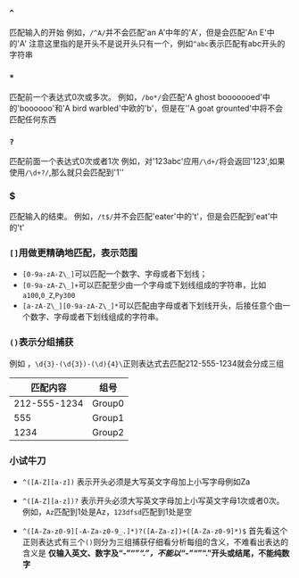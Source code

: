 
### `^`
匹配输入的开始
例如，`/^A/`并不会匹配'an A'中年的'A'，但是会匹配'An E'中的'A'
注意这里指的是开头不是说开头只有一个，例如`^abc`表示匹配有abc开头的字符串


### `*`
匹配前一个表达式0次或多次。
例如，`/bo*/`会匹配'A ghost booooooed'中的'boooooo'和'A bird warbled'中欧的'b'，但是在''A goat grounted'中将不会匹配任何东西


### `?`
匹配前面一个表达式0次或者1次
例如，对'123abc'应用`/\d+/`将会返回'123',如果使用`/\d+?/`,那么就只会匹配到'1''


### $
匹配输入的结束。
例如，`/t$/`并不会匹配'eater'中的't'，但是会匹配到'eat'中的't'

### `[]`用做更精确地匹配，表示范围
 - `[0-9a-zA-Z\_]`可以匹配一个数字、字母或者下划线；
 - `[0-9a-zA-Z\_]+`可以匹配至少由一个字母或下划线组成的字符串，比如`a100`,`0_Z`,`Py300`
 - `[a-zA-Z\_][0-9a-zA-Z\_]*`可以匹配由字母或者下划线开头，后接任意个由一个数字、字母或者下划线组成的字符串。


### `()`表示分组捕获
例如 ，`\d{3}-(\d{3})-(\d){4}\`正则表达式去匹配212-555-1234就会分成三组

| 匹配内容     | 组号   |
| ------------ | ------ |
| 212-555-1234 | Group0 |
| 555          | Group1 |
| 1234         | Group2 |


### 小试牛刀

- `^([A-Z][a-z])`
表示开头必须是大写英文字母加上小写字母例如Za

- `^([A-Z][a-z])?`
表示开头必须大写英文字母加上小写英文字母1次或者0次。例如，`Az`匹配到1处是Az，`123dfsd`匹配到1处是空


- `^([A-Za-z0-9][-A-Za-z0-9_.]*)?([A-Za-z])+([A-Za-z0-9]*)$`
 首先看这个正则表达式有三个`()`则分为三组捕获仔细看分析每组的含义，不难看出表达的含义是
**仅输入英文、数字及“-”“_”“.”，不能以“-”“_”“.”开头或结尾，不能纯数字**